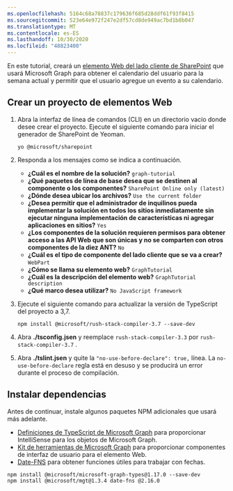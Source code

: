 ```yaml
---
ms.openlocfilehash: 5164c68a78837c179636f685d28ddf61f93f8415
ms.sourcegitcommit: 523e64e972f247e2df57cd8de949ac7bd1b8b047
ms.translationtype: MT
ms.contentlocale: es-ES
ms.lasthandoff: 10/30/2020
ms.locfileid: "48823400"
---
```

<!-- markdownlint-disable MD002 MD041 -->

En este tutorial, creará un [elemento Web del lado cliente de SharePoint](https://docs.microsoft.com/sharepoint/dev/spfx/web-parts/overview-client-side-web-parts) que usará Microsoft Graph para obtener el calendario del usuario para la semana actual y permitir que el usuario agregue un evento a su calendario.

## <a name="create-a-web-part-project"></a>Crear un proyecto de elementos Web

1. Abra la interfaz de línea de comandos (CLI) en un directorio vacío donde desee crear el proyecto. Ejecute el siguiente comando para iniciar el generador de SharePoint de Yeoman.

    ```Shell
    yo @microsoft/sharepoint
    ```

1. Responda a los mensajes como se indica a continuación.

    - **¿Cuál es el nombre de la solución?** `graph-tutorial`
    - **¿Qué paquetes de línea de base desea que se destinen al componente o los componentes?** `SharePoint Online only (latest)`
    - **¿Dónde desea ubicar los archivos?** `Use the current folder`
    - **¿Desea permitir que el administrador de inquilinos pueda implementar la solución en todos los sitios inmediatamente sin ejecutar ninguna implementación de características ni agregar aplicaciones en sitios?** `Yes`
    - **¿Los componentes de la solución requieren permisos para obtener acceso a las API Web que son únicas y no se comparten con otros componentes de la diez ANT?** `No`
    - **¿Cuál es el tipo de componente del lado cliente que se va a crear?** `WebPart`
    - **¿Cómo se llama su elemento web?** `GraphTutorial`
    - **¿Cuál es la descripción del elemento web?** `GraphTutorial description`
    - **¿Qué marco desea utilizar?** `No JavaScript framework`

1. Ejecute el siguiente comando para actualizar la versión de TypeScript del proyecto a 3,7.

    ```Shell
    npm install @microsoft/rush-stack-compiler-3.7 --save-dev
    ```

1. Abra **./tsconfig.jsen** y reemplace `rush-stack-compiler-3.3` por `rush-stack-compiler-3.7` .

1. Abra **./tslint.jsen** y quite la `"no-use-before-declare": true,` línea. La `no-use-before-declare` regla está en desuso y se producirá un error durante el proceso de compilación.

## <a name="install-dependencies"></a>Instalar dependencias

Antes de continuar, instale algunos paquetes NPM adicionales que usará más adelante.

- [Definiciones de TypeScript de Microsoft Graph](https://github.com/microsoftgraph/msgraph-typescript-typings) para proporcionar IntelliSense para los objetos de Microsoft Graph.
- [Kit de herramientas de Microsoft Graph](https://docs.microsoft.com/graph/toolkit/overview) para proporcionar componentes de interfaz de usuario para el elemento Web.
- [Date-FNS](https://date-fns.org/) para obtener funciones útiles para trabajar con fechas.

```Shell
npm install @microsoft/microsoft-graph-types@1.17.0 --save-dev
npm install @microsoft/mgt@1.3.4 date-fns @2.16.0
```
